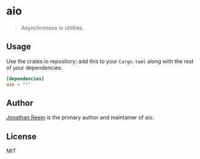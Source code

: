 # aio

> Asynchronous io utilities.

## Usage

Use the crates.io repository; add this to your `Cargo.toml` along
with the rest of your dependencies:

```toml
[dependencies]
aio = "*"
```

## Author

[Jonathan Reem](https://medium.com/@jreem) is the primary author and maintainer of aio.

## License

MIT

